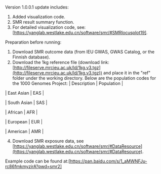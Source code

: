 Version 1.0.0.1 update includes:
1. Added visualization code.
2. SMR result summary function.
3. For detailed visualization code, see: [https://yanglab.westlake.edu.cn/software/smr/#SMRlocusplot19].

Preparation before running:

1. Download SMR outcome data (from IEU GWAS, GWAS Catalog, or the Finnish database).
2. Download the 1kg reference file (download link: [http://fileserve.mrcieu.ac.uk/ld/1kg.v3.tgz](http://fileserve.mrcieu.ac.uk/ld/1kg.v3.tgz)) and place it in the "ref" folder under the working directory. Below are the population codes for the 1000 Genomes Project:
| Description    | Population |

| East Asian     | EAS        | 

| South Asian    | SAS        | 

| African        | AFR        | 

| European       | EUR        | 

| American       | AMR        | 

4. Download SMR exposure data, see [https://yanglab.westlake.edu.cn/software/smr/#DataResource](https://yanglab.westlake.edu.cn/software/smr/#DataResource).

Example code can be found at:[https://pan.baidu.com/s/1_aMWNFJu-rc86fmkmyzirA?pwd=smr2]
